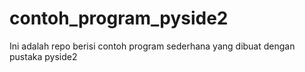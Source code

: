 # contoh_program_pyside2
Ini adalah repo berisi contoh program sederhana yang dibuat dengan pustaka pyside2
